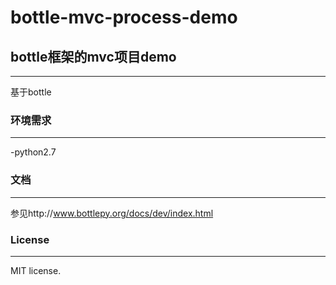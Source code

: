# bottle-mvc-process-demo

## bottle框架的mvc项目demo
---
  基于bottle

### 环境需求
---
  -python2.7

### 文档
---
  参见http://www.bottlepy.org/docs/dev/index.html

### License
---
  MIT license. 
